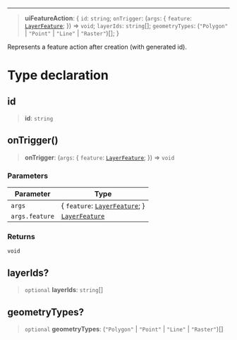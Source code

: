 ***

> **uiFeatureAction**: \{ `id`: `string`; `onTrigger`: (`args`: \{ `feature`: [`LayerFeature`](../Layers/LayerFeature.md); }) => `void`; `layerIds`: `string`\[]; `geometryTypes`: (`"Polygon"` | `"Point"` | `"Line"` | `"Raster"`)\[]; }

Represents a feature action after creation (with generated id).

# Type declaration

## id

> **id**: `string`

## onTrigger()

> **onTrigger**: (`args`: \{ `feature`: [`LayerFeature`](../Layers/LayerFeature.md); }) => `void`

### Parameters

| Parameter      | Type                                                         |
| -------------- | ------------------------------------------------------------ |
| `args`         | \{ `feature`: [`LayerFeature`](../Layers/LayerFeature.md); } |
| `args.feature` | [`LayerFeature`](../Layers/LayerFeature.md)                  |

### Returns

`void`

## layerIds?

> `optional` **layerIds**: `string`\[]

## geometryTypes?

> `optional` **geometryTypes**: (`"Polygon"` | `"Point"` | `"Line"` | `"Raster"`)\[]
